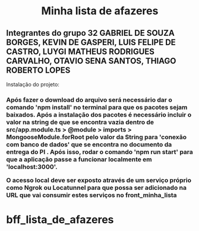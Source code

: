 <h1 align="center"> Minha lista de afazeres </h1>

<h2> Integrantes do grupo 32
GABRIEL DE SOUZA BORGES, 
KEVIN DE GASPERI, 
LUIS FELIPE DE CASTRO, 
LUYGI MATHEUS RODRIGUES CARVALHO,
OTAVIO SENA SANTOS, 
THIAGO ROBERTO LOPES </h2

<h2> Instalação do projeto: </h2>

<h3> Após fazer o download do arquivo será necessário dar o comando 'npm install' no terminal para que os pacotes sejam baixados. Após a instalação dos pacotes é necessário incluir o valor na string de que se encontra vazia dentro de src/app.module.ts > @module > imports > MongooseModule.forRoot pelo valor da String para 'conexão com banco de dados' que se encontra no documento da entrega do PI . Após isso, rodar o comando 'npm run start' para que a aplicação passe a funcionar localmente em 'localhost:3000'. 

O acesso local deve ser exposto através de um serviço próprio como Ngrok ou Locatunnel para que possa ser adicionado na URL que vai consumir estes serviços no front_minha_lista </h3>

# bff_lista_de_afazeres
